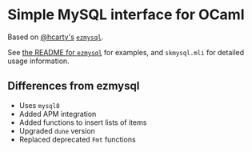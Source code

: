 # Simple MySQL interface for OCaml

Based on [@hcarty's](https://github.com/hcarty) [`ezmysql`](https://github.com/hcarty/ezmysql).

See [the README for `ezmysql`](https://github.com/hcarty/ezmysql/blob/main/README.md) for examples, and `skmysql.mli` for detailed usage information.

## Differences from ezmysql
- Uses `mysql8`
- Added APM integration
- Added functions to insert lists of items
- Upgraded `dune` version
- Replaced deprecated `Fmt` functions
